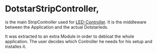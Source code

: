# DotstarStripController,

is the main StripController used for [LED-Controller](https://github.com/led-controller/LEDController). It is the middleware between the Application and the actual Dotstarleds.

It was extracted to an extra Module in order to debloat the whole application. The user decides which Controller he needs for his setup and installes it.
